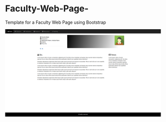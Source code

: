 # Faculty-Web-Page-

Template for a Faculty Web Page using Bootstrap

![alt text](screenshots/home.png "Description goes here")
